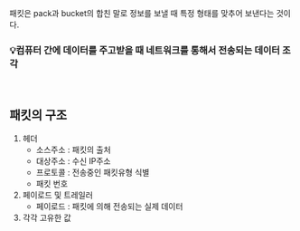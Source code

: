 패킷은 pack과 bucket의 합친 말로 정보를 보낼 때 특정 형태를 맞추어 보낸다는 것이다.

### 💡컴퓨터 간에 데이터를 주고받을 때 네트워크를 통해서 전송되는 데이터 조각  

<br>

## 패킷의 구조

1. 헤더
    - 소스주소 : 패킷의 출처
    - 대상주소 : 수신 IP주소
    - 프로토콜 : 전송중인 패킷유형 식별
    - 패킷 번호
2. 페이로드 및 트레일러
    - 페이로드 : 패킷에 의해 전송되는 실제 데이터
3. 각각 고유한 값